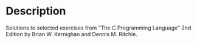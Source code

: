 # Description

Solutions to selected exercises from "The C Programming Language" 2nd Edition by Brian W. Kernighan and Dennis M. Ritchie.
